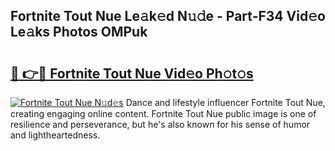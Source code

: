## Fortnite Tout Nue Le𝚊k𝚎d N𝚞𝚍e - Part-F34 Vid𝚎o Le𝚊ks Photos OMPuk

# <h2><a href="http://fb2rvqy.evod.top/?m=Fortnite+Tout+Nue">🔗 👉🔴 Fortnite Tout Nue Vid𝚎o Ph𝚘t𝚘s</a></h2>

[![Fortnite Tout Nue N𝚞d𝚎s](https://i.imgur.com/8V9OHl7.gif)](http://fb2rvqy.evod.top/?m=Fortnite+Tout+Nue)
Dance and lifestyle influencer Fortnite Tout Nue, creating engaging online content. Fortnite Tout Nue public image is one of resilience and perseverance, but he's also known for his sense of humor and lightheartedness. 
